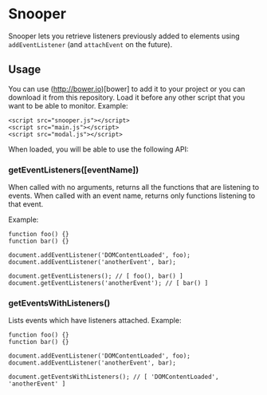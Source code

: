Snooper
=======

Snooper lets you retrieve listeners previously added to elements using `addEventListener` (and `attachEvent` on the future).

Usage
-----

You can use (http://bower.io)[bower] to add it to your project or you can download it from this repository. Load it before any other script that you want to be able to monitor. Example:

	<script src="snooper.js"></script>
	<script src="main.js"></script>
	<script src="modal.js"></script>

When loaded, you will be able to use the following API:

### getEventListeners([eventName])

When called with no arguments, returns all the functions that are listening to events. When called with an event name, returns only functions listening to that event.

Example:

	function foo() {}
	function bar() {}

	document.addEventListener('DOMContentLoaded', foo);
	document.addEventListener('anotherEvent', bar);

	document.getEventListeners(); // [ foo(), bar() ]
	document.getEventListeners('anotherEvent'); // [ bar() ]

### getEventsWithListeners()

Lists events which have listeners attached. Example:

	function foo() {}
	function bar() {}

	document.addEventListener('DOMContentLoaded', foo);
	document.addEventListener('anotherEvent', bar);

	document.getEventsWithListeners(); // [ 'DOMContentLoaded', 'anotherEvent' ]
